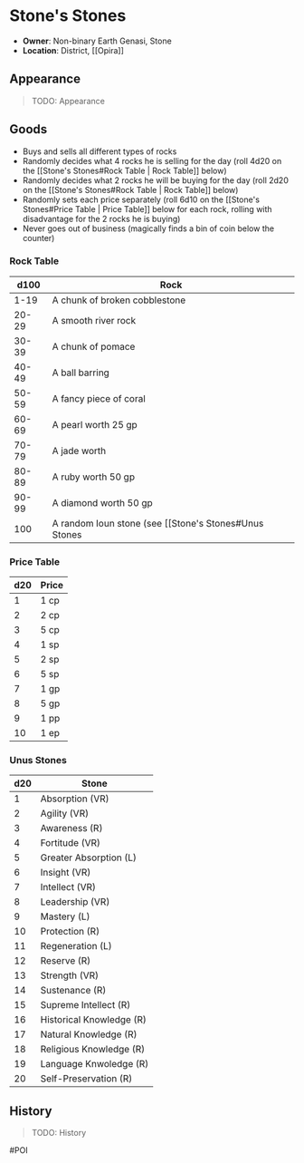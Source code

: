 # Stone's Stones
- **Owner**: Non-binary Earth Genasi, Stone
- **Location**: District, [[Opira]]

## Appearance
> TODO: Appearance

## Goods
- Buys and sells all different types of rocks
- Randomly decides what 4 rocks he is selling for the day (roll 4d20 on the [[Stone's Stones#Rock Table | Rock Table]] below)
- Randomly decides what 2 rocks he will be buying for the day (roll 2d20 on the [[Stone's Stones#Rock Table | Rock Table]] below)
- Randomly sets each price separately (roll 6d10 on the [[Stone's Stones#Price Table | Price Table]] below for each rock, rolling with disadvantage for the 2 rocks he is buying)
- Never goes out of business (magically finds a bin of coin below the counter)

### Rock Table
d100 | Rock
--- | ---
 1-19 | A chunk of broken cobblestone
20-29 | A smooth river rock
30-39 | A chunk of pomace
40-49 | A ball barring
50-59 | A fancy piece of coral
60-69 | A pearl worth 25 gp
70-79 | A jade worth 
80-89 | A ruby worth 50 gp
90-99 | A diamond worth 50 gp
100 | A random Ioun stone (see [[Stone's Stones#Unus Stones | Unus Stone Table]])

### Price Table
d20 | Price
--- | ---
1 | 1 cp
2 | 2 cp
3 | 5 cp
4 | 1 sp
5 | 2 sp
6 | 5 sp
7 | 1 gp 
8 | 5 gp
9 | 1 pp
10 | 1 ep

### Unus Stones
d20 | Stone
--- | ---
1 | Absorption (VR)
2 | Agility (VR)
3 | Awareness (R)
4 | Fortitude (VR)
5 | Greater Absorption (L)
6 | Insight (VR)
7 | Intellect (VR)
8 | Leadership (VR)
9 | Mastery (L)
10 | Protection (R)
11 | Regeneration (L)
12 | Reserve (R)
13 | Strength (VR)
14 | Sustenance (R)
15 | Supreme Intellect (R)
16 | Historical Knowledge (R)
17 | Natural Knowledge (R)
18 | Religious Knowledge (R)
19 | Language Knwoledge (R)
20 | Self-Preservation (R)


## History
> TODO: History

#POI